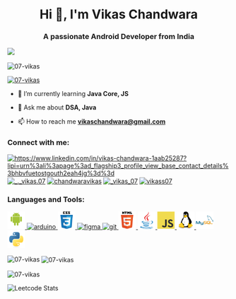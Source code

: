 <h1 align="center">Hi 👋, I'm Vikas Chandwara</h1>
<h3 align="center">A passionate Android Developer from India</h3>
<img src = "https://3.bp.blogspot.com/-dB6ndKqIAuI/XdWeOASO5AI/AAAAAAAANZA/MSbT9mh6bukxkI-tqnu_GARIZZV5WNVhQCLcBGAsYHQ/s1600/image1.gif">

<p align="left"> <img src="https://komarev.com/ghpvc/?username=07-vikas&label=Profile%20views&color=0e75b6&style=flat" alt="07-vikas" /> </p>

<p align="left"> <a href="https://github.com/ryo-ma/github-profile-trophy"><img src="https://github-profile-trophy.vercel.app/?username=07-vikas" alt="07-vikas" /></a> </p>

- 🌱 I’m currently learning **Java Core, JS**

- 💬 Ask me about **DSA, Java**

- 📫 How to reach me **vikaschandwara@gmail.com**

<h3 align="left">Connect with me:</h3>
<p align="left">
<a href="https://linkedin.com/in/https://www.linkedin.com/in/vikas-chandwara-1aab25287?lipi=urn%3ali%3apage%3ad_flagship3_profile_view_base_contact_details%3bhbvfuetostgouth2eah4jg%3d%3d" target="blank"><img align="center" src="https://raw.githubusercontent.com/rahuldkjain/github-profile-readme-generator/master/src/images/icons/Social/linked-in-alt.svg" alt="https://www.linkedin.com/in/vikas-chandwara-1aab25287?lipi=urn%3ali%3apage%3ad_flagship3_profile_view_base_contact_details%3bhbvfuetostgouth2eah4jg%3d%3d" height="30" width="40" /></a>
<a href="https://instagram.com/_._vikas.07" target="blank"><img align="center" src="https://raw.githubusercontent.com/rahuldkjain/github-profile-readme-generator/master/src/images/icons/Social/instagram.svg" alt="_._vikas.07" height="30" width="40" /></a>
<a href="https://www.hackerrank.com/chandwaravikas" target="blank"><img align="center" src="https://raw.githubusercontent.com/rahuldkjain/github-profile-readme-generator/master/src/images/icons/Social/hackerrank.svg" alt="chandwaravikas" height="30" width="40" /></a>
<a href="https://www.leetcode.com/_vikas_07" target="blank"><img align="center" src="https://raw.githubusercontent.com/rahuldkjain/github-profile-readme-generator/master/src/images/icons/Social/leet-code.svg" alt="_vikas_07" height="30" width="40" /></a>
<a href="https://auth.geeksforgeeks.org/user/vikass07" target="blank"><img align="center" src="https://raw.githubusercontent.com/rahuldkjain/github-profile-readme-generator/master/src/images/icons/Social/geeks-for-geeks.svg" alt="vikass07" height="30" width="40" /></a>
</p>

<h3 align="left">Languages and Tools:</h3>
<p align="left"> <a href="https://developer.android.com" target="_blank" rel="noreferrer"> <img src="https://raw.githubusercontent.com/devicons/devicon/master/icons/android/android-original-wordmark.svg" alt="android" width="40" height="40"/> </a> <a href="https://www.arduino.cc/" target="_blank" rel="noreferrer"> <img src="https://cdn.worldvectorlogo.com/logos/arduino-1.svg" alt="arduino" width="40" height="40"/> </a> <a href="https://www.w3schools.com/css/" target="_blank" rel="noreferrer"> <img src="https://raw.githubusercontent.com/devicons/devicon/master/icons/css3/css3-original-wordmark.svg" alt="css3" width="40" height="40"/> </a> <a href="https://www.figma.com/" target="_blank" rel="noreferrer"> <img src="https://www.vectorlogo.zone/logos/figma/figma-icon.svg" alt="figma" width="40" height="40"/> </a> <a href="https://git-scm.com/" target="_blank" rel="noreferrer"> <img src="https://www.vectorlogo.zone/logos/git-scm/git-scm-icon.svg" alt="git" width="40" height="40"/> </a> <a href="https://www.w3.org/html/" target="_blank" rel="noreferrer"> <img src="https://raw.githubusercontent.com/devicons/devicon/master/icons/html5/html5-original-wordmark.svg" alt="html5" width="40" height="40"/> </a> <a href="https://www.java.com" target="_blank" rel="noreferrer"> <img src="https://raw.githubusercontent.com/devicons/devicon/master/icons/java/java-original.svg" alt="java" width="40" height="40"/> </a> <a href="https://developer.mozilla.org/en-US/docs/Web/JavaScript" target="_blank" rel="noreferrer"> <img src="https://raw.githubusercontent.com/devicons/devicon/master/icons/javascript/javascript-original.svg" alt="javascript" width="40" height="40"/> </a> <a href="https://www.linux.org/" target="_blank" rel="noreferrer"> <img src="https://raw.githubusercontent.com/devicons/devicon/master/icons/linux/linux-original.svg" alt="linux" width="40" height="40"/> </a> <a href="https://www.mysql.com/" target="_blank" rel="noreferrer"> <img src="https://raw.githubusercontent.com/devicons/devicon/master/icons/mysql/mysql-original-wordmark.svg" alt="mysql" width="40" height="40"/> </a> <a href="https://www.python.org" target="_blank" rel="noreferrer"> <img src="https://raw.githubusercontent.com/devicons/devicon/master/icons/python/python-original.svg" alt="python" width="40" height="40"/> </a> </p>

<p><img align="left" src="https://github-readme-stats.vercel.app/api/top-langs?username=07-vikas&show_icons=true&locale=en&layout=compact" alt="07-vikas" /></p>

<p>&nbsp;<img align="center" src="https://github-readme-stats.vercel.app/api?username=07-vikas&show_icons=true&locale=en" alt="07-vikas" /></p>

<p><img align="center" src="https://github-readme-streak-stats.herokuapp.com/?user=07-vikas&" alt="07-vikas" /></p>

![Leetcode Stats](https://leetcard.jacoblin.cool/_vikas_07?ext=heatmap)
